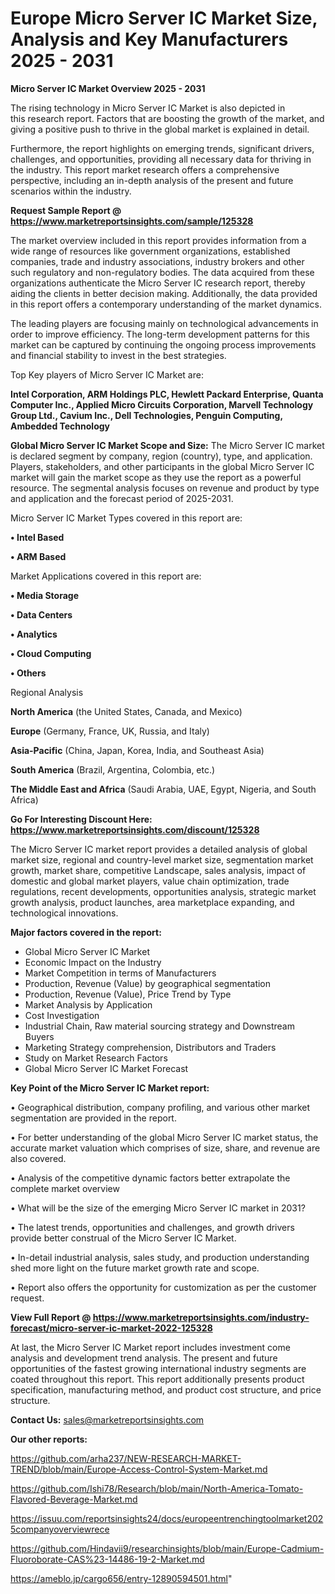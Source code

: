 # Europe Micro Server IC Market Size, Analysis and Key Manufacturers 2025 - 2031

<Strong> Micro Server IC Market Overview 2025 - 2031</strong>

The rising technology in Micro Server IC Market is also depicted in this research report. Factors that are boosting the growth of the market, and giving a positive push to thrive in the global market is explained in detail.

Furthermore, the report highlights on emerging trends, significant drivers, challenges, and opportunities, providing all necessary data for thriving in the industry. This report market research offers a comprehensive perspective, including an in-depth analysis of the present and future scenarios within the industry.

<strong>Request Sample Report @ <a href=https://www.marketreportsinsights.com/sample/125328>https://www.marketreportsinsights.com/sample/125328</a></strong>

The market overview included in this report provides information from a wide range of resources like government organizations, established companies, trade and industry associations, industry brokers and other such regulatory and non-regulatory bodies. The data acquired from these organizations authenticate the Micro Server IC research report, thereby aiding the clients in better decision making. Additionally, the data provided in this report offers a contemporary understanding of the market dynamics.

The leading players are focusing mainly on technological advancements in order to improve efficiency. The long-term development patterns for this market can be captured by continuing the ongoing process improvements and financial stability to invest in the best strategies.

Top Key players of Micro Server IC Market are:

<strong>Intel Corporation, ARM Holdings PLC, Hewlett Packard Enterprise, Quanta Computer Inc., Applied Micro Circuits Corporation, Marvell Technology Group Ltd., Cavium Inc., Dell Technologies, Penguin Computing, Ambedded Technology</strong>

<strong><b>Global Micro Server IC Market Scope and Size:</b></strong>
The Micro Server IC market is declared segment by company, region (country), type, and application. Players, stakeholders, and other participants in the global Micro Server IC market will gain the market scope as they use the report as a powerful resource. The segmental analysis focuses on revenue and product by type and application and the forecast period of 2025-2031.

Micro Server IC Market Types covered in this report are:

<strong>• Intel Based

• ARM Based</strong>

Market Applications covered in this report are:

<strong>• Media Storage

• Data Centers

• Analytics

• Cloud Computing

• Others</strong> 

Regional Analysis

<strong>North America</strong> (the United States, Canada, and Mexico)

<strong>Europe</strong> (Germany, France, UK, Russia, and Italy)

<strong>Asia-Pacific</strong> (China, Japan, Korea, India, and Southeast Asia)

<strong>South America</strong> (Brazil, Argentina, Colombia, etc.)

<strong>The Middle East and Africa</strong> (Saudi Arabia, UAE, Egypt, Nigeria, and South Africa)

<strong>Go For Interesting Discount Here: <a href=https://www.marketreportsinsights.com/discount/125328>https://www.marketreportsinsights.com/discount/125328</a></strong>

The Micro Server IC market report provides a detailed analysis of global market size, regional and country-level market size, segmentation market growth, market share, competitive Landscape, sales analysis, impact of domestic and global market players, value chain optimization, trade regulations, recent developments, opportunities analysis, strategic market growth analysis, product launches, area marketplace expanding, and technological innovations.

<strong><b>Major factors covered in the report:</b></strong>
<ul>
  <li>Global Micro Server IC Market </li>
  <li>Economic Impact on the Industry</li>
  <li>Market Competition in terms of Manufacturers</li>
  <li>Production, Revenue (Value) by geographical segmentation</li>
  <li>Production, Revenue (Value), Price Trend by Type</li>
  <li>Market Analysis by Application</li>
  <li>Cost Investigation</li>
  <li>Industrial Chain, Raw material sourcing strategy and Downstream Buyers</li>
  <li>Marketing Strategy comprehension, Distributors and Traders</li>
  <li>Study on Market Research Factors</li>
  <li>Global Micro Server IC Market Forecast</li>
</ul>

<strong><b>Key Point of the Micro Server IC Market report:</b></strong>

• Geographical distribution, company profiling, and various other market segmentation are provided in the report.

• For better understanding of the global Micro Server IC market status, the accurate market valuation which comprises of size, share, and revenue are also covered.

• Analysis of the competitive dynamic factors better extrapolate the complete market overview

• What will be the size of the emerging Micro Server IC market in 2031?

• The latest trends, opportunities and challenges, and growth drivers provide better construal of the Micro Server IC Market.

• In-detail industrial analysis, sales study, and production understanding shed more light on the future market growth rate and scope.

• Report also offers the opportunity for customization as per the customer request.

<strong><b>View Full Report @ <a href=https://www.marketreportsinsights.com/industry-forecast/micro-server-ic-market-2022-125328>https://www.marketreportsinsights.com/industry-forecast/micro-server-ic-market-2022-125328</a></b></strong>


At last, the Micro Server IC Market report includes investment come analysis and development trend analysis. The present and future opportunities of the fastest growing international industry segments are coated throughout this report. This report additionally presents product specification, manufacturing method, and product cost structure, and price structure.

<strong>Contact Us:</strong>
sales@marketreportsinsights.com

<strong>Our other reports:</strong>

<a href=https://github.com/arha237/NEW-RESEARCH-MARKET-TREND/blob/main/Europe-Access-Control-System-Market.md>https://github.com/arha237/NEW-RESEARCH-MARKET-TREND/blob/main/Europe-Access-Control-System-Market.md</a>

<a href=https://github.com/Ishi78/Research/blob/main/North-America-Tomato-Flavored-Beverage-Market.md>https://github.com/Ishi78/Research/blob/main/North-America-Tomato-Flavored-Beverage-Market.md</a>

<a href=https://issuu.com/reportsinsights24/docs/europeentrenchingtoolmarket2025companyoverviewrece>https://issuu.com/reportsinsights24/docs/europeentrenchingtoolmarket2025companyoverviewrece</a>

<a href=https://github.com/Hindavii9/researchinsights/blob/main/Europe-Cadmium-Fluoroborate-CAS%23-14486-19-2-Market.md>https://github.com/Hindavii9/researchinsights/blob/main/Europe-Cadmium-Fluoroborate-CAS%23-14486-19-2-Market.md</a>

<a href=https://ameblo.jp/cargo656/entry-12890594501.html>https://ameblo.jp/cargo656/entry-12890594501.html</a>"
